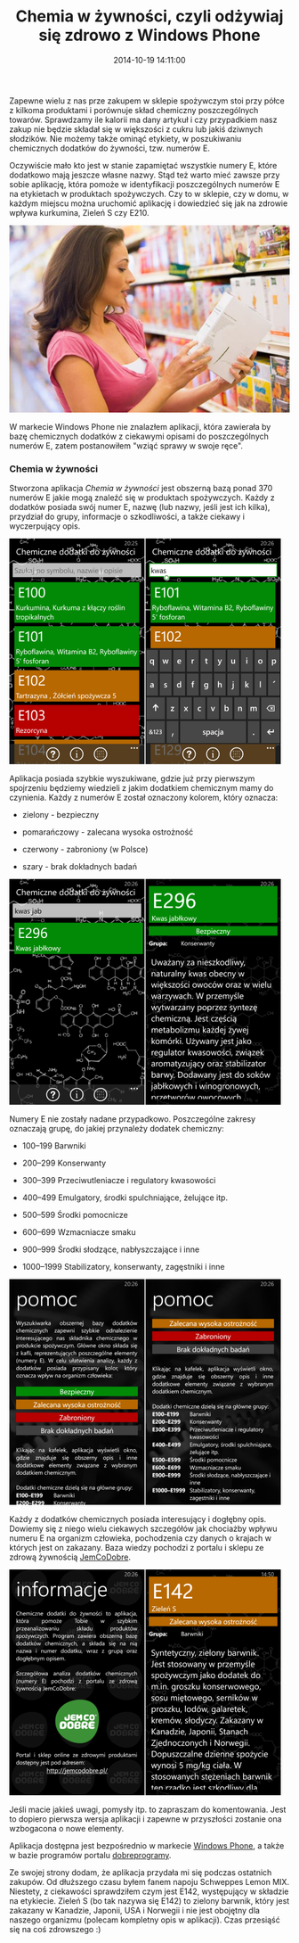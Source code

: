 ﻿---
layout:     post
title:      Chemia w żywności, czyli odżywiaj się zdrowo z Windows Phone
date:       2014-10-19 14:11:00
summary:    Zapewne wielu z nas prze zakupem w sklepie spożywczym stoi przy półce z kilkoma produktami i porównuje skład chemiczny poszczególnych towarów. Sprawdzamy ile kalorii ma dany artykuł i czy przypadkiem nasz zakup nie będzie składał się w większości z cukru lub jakiś dziwnych słodzików. Nie możemy takż...
categories: oprogramowanie porady urządzenia mobilne
---



Zapewne wielu z nas prze zakupem w sklepie spożywczym stoi przy półce z kilkoma produktami i porównuje skład chemiczny poszczególnych towarów. Sprawdzamy ile kalorii ma dany artykuł i czy przypadkiem nasz zakup nie będzie składał się w większości z cukru lub jakiś dziwnych słodzików. Nie możemy także ominąć etykiety, w poszukiwaniu chemicznych dodatków do żywności, tzw. numerów E. 

Oczywiście mało kto jest w stanie zapamiętać wszystkie numery E, które dodatkowo mają jeszcze własne nazwy. Stąd też warto mieć zawsze przy sobie aplikację, która pomoże w identyfikacji poszczególnych numerów E na etykietach w produktach spożywczych. Czy to w sklepie, czy w domu, w każdym miejscu można uruchomić aplikację i dowiedzieć się jak na zdrowie wpływa kurkumina, Zieleń S czy E210.



![desk](https://raw.githubusercontent.com/djfoxer/djfoxer.github.io/master/_img/2014-10-19-_64_/g_-_608x405_-_-_58583x20141019141013_0.jpg)



W markecie Windows Phone nie znalazłem aplikacji, która zawierała by bazę chemicznych dodatków z ciekawymi opisami do poszczególnych numerów E, zatem postanowiłem &quot;wziąć sprawy w swoje ręce&quot;. 




### Chemia w żywności


Stworzona aplikacja  *Chemia w żywności*  jest obszerną bazą ponad 370 numerów E jakie mogą znaleźć się w produktach spożywczych. Każdy z dodatków posiada swój numer E, nazwę (lub nazwy, jeśli jest ich kilka), przydział do grupy, informacje o szkodliwości, a także ciekawy i wyczerpujący opis.


![desk](https://raw.githubusercontent.com/djfoxer/djfoxer.github.io/master/_img/2014-10-19-_64_/g_-_608x405_-_-_58583x20141018145800_0.png)


Aplikacja posiada szybkie wyszukiwane, gdzie już przy pierwszym spojrzeniu będziemy wiedzieli z jakim dodatkiem chemicznym mamy do czynienia. Każdy z numerów E został oznaczony kolorem, który oznacza:


  * zielony - bezpieczny


  * pomarańczowy - zalecana wysoka ostrożność


  * czerwony - zabroniony (w Polsce)


  * szary - brak dokładnych badań




![desk](https://raw.githubusercontent.com/djfoxer/djfoxer.github.io/master/_img/2014-10-19-_64_/g_-_608x405_-_-_58583x20141018145846_0.png)


Numery E nie zostały nadane przypadkowo. Poszczególne zakresy oznaczają grupę, do jakiej przynależy dodatek chemiczny:



  * 100–199	Barwniki


  * 200–299	Konserwanty


  * 300–399	Przeciwutleniacze i regulatory kwasowości


  * 400–499	Emulgatory, środki spulchniające, żelujące itp.


  * 500–599	Środki pomocnicze


  * 600–699	Wzmacniacze smaku


  * 900–999	Środki słodzące, nabłyszczające i inne


  * 1000–1999	Stabilizatory, konserwanty, zagęstniki i inne





![desk](https://raw.githubusercontent.com/djfoxer/djfoxer.github.io/master/_img/2014-10-19-_64_/g_-_608x405_-_-_58583x20141018145808_0.png)



Każdy z dodatków chemicznych posiada interesujący i dogłębny opis. Dowiemy się z niego wielu ciekawych szczegółów jak chociażby wpływu numeru E na organizm człowieka,  pochodzenia czy danych o krajach w których jest on zakazany. Baza wiedzy pochodzi z portalu i sklepu ze zdrową żywnością [JemCoDobre](http://jemcodobre.pl/).



![desk](https://raw.githubusercontent.com/djfoxer/djfoxer.github.io/master/_img/2014-10-19-_64_/g_-_608x405_-_-_58583x20141018145751_0.png)



Jeśli macie jakieś uwagi, pomysły itp. to zapraszam do komentowania. Jest to dopiero pierwsza wersja aplikacji i zapewne w przyszłości zostanie ona wzbogacona o nowe elementy.

Aplikacja dostępna jest bezpośrednio w markecie [Windows Phone](http://www.windowsphone.com/pl-pl/store/app/chemia-w-%C5%BCywno%C5%9Bci/68fc3116-57d2-4ee7-8634-122b44e2114b), a także w bazie programów portalu [dobreprogramy](http://www.dobreprogramy.pl/Chemia-w-zywnosci,Program,WindowsPhone,58585.html).

Ze swojej strony dodam, że aplikacja przydała mi się podczas ostatnich zakupów. Od dłuższego czasu byłem fanem napoju Schweppes Lemon MIX. Niestety, z ciekawości sprawdziłem czym jest E142, występujący w składzie na etykiecie. Zieleń S (bo tak nazywa się E142) to zielony barwnik, który jest zakazany w Kanadzie, Japonii, USA i Norwegii i nie jest obojętny dla naszego organizmu (polecam kompletny opis w aplikacji). Czas przesiąść się na coś zdrowszego :)